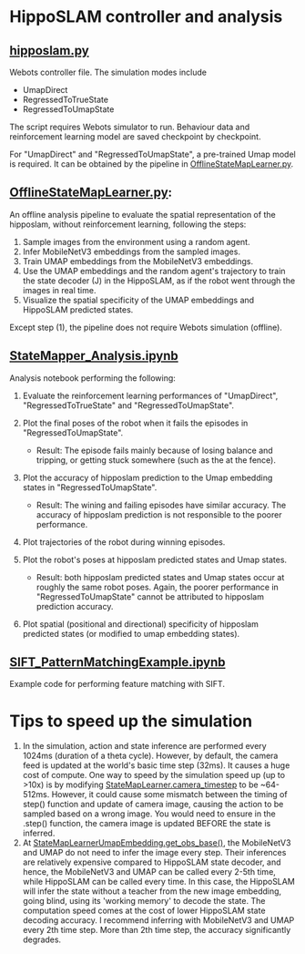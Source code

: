 # HippoSLAM controller and analysis


## [hipposlam.py](hipposlam.py)

Webots controller file. The simulation modes include

- UmapDirect
- RegressedToTrueState
- RegressedToUmapState
  
The script requires Webots simulator to run. Behaviour data and reinforcement learning model are saved checkpoint by checkpoint.

For "UmapDirect" and "RegressedToUmapState", a pre-trained Umap model is required. It can be obtained by the pipeline in [OfflineStateMapLearner.py](OfflineStateMapLearner.py).


## [OfflineStateMapLearner.py](OfflineStateMapLearner.py):
    
An offline analysis pipeline to evaluate the spatial representation of the hipposlam, without reinforcement learning, following the steps:

1. Sample images from the environment using a random agent.
2. Infer MobileNetV3 embeddings from the sampled images.
3. Train UMAP embeddings from the MobileNetV3 embeddings.
4. Use the UMAP embeddings and the random agent's trajectory to train the state decoder (J) in the HippoSLAM, as if the robot went through the images in real time. 
5. Visualize the spatial specificity of the UMAP embeddings and HippoSLAM predicted states.  

Except step (1), the pipeline does not require Webots simulation (offline).


## [StateMapper_Analysis.ipynb](StateMapper_Analysis.ipynb)

Analysis notebook performing the following:

1. Evaluate the reinforcement learning performances of "UmapDirect", "RegressedToTrueState" and "RegressedToUmapState".
2. Plot the final poses of the robot when it fails the episodes in "RegressedToUmapState".
   - Result: The episode fails mainly because of losing balance and tripping, or getting stuck somewhere (such as the at the fence).
   
3. Plot the accuracy of hipposlam prediction to the Umap embedding states in "RegressedToUmapState".
   - Result: The wining and failing episodes have similar accuracy. The accuracy of hipposlam prediction is not responsible to the poorer performance.
4. Plot trajectories of the robot during winning episodes.
5. Plot the robot's poses at hipposlam predicted states and Umap states.
   - Result: both hipposlam predicted states and Umap states occur at roughly the same robot poses. Again, the poorer performance in "RegressedToUmapState" cannot be attributed to hipposlam prediction accuracy.
6. Plot spatial (positional and directional) specificity of hipposlam predicted states (or modified to umap embedding states).

## [SIFT_PatternMatchingExample.ipynb](SIFT_PatternMatchingExample.ipynb)

Example code for performing feature matching with SIFT.


# Tips to speed up the simulation

1. In the simulation, action and state inference are performed every 1024ms (duration of a theta cycle). However, by default, the camera feed is updated at the world's basic time step (32ms). It causes a huge cost of compute. One way to speed by the simulation speed up (up to >10x) is by modifying [StateMapLearner.camera_timestep](lib/Environments.py#L246) to be ~64-512ms. However, it could cause some mismatch between the timing of step() function and update of camera image, causing the action to be sampled based on a wrong image. You would need to ensure in the .step() function, the camera image is updated BEFORE the state is inferred.
2. At [StateMapLearnerUmapEmbedding.get_obs_base()](lib/Environments.py#L458), the MobileNetV3 and UMAP do not need to infer the image every step. Their inferences are relatively expensive compared to HippoSLAM state decoder, and hence, the MobileNetV3 and UMAP can be called every 2-5th time, while HippoSLAM can be called every time. In this case, the HippoSLAM will infer the state without a teacher from the new image embedding, going blind, using its 'working memory' to decode the state. The computation speed comes at the cost of lower HippoSLAM state decoding accuracy. I recommend inferring with MobileNetV3 and UMAP every 2th time step. More than 2th time step, the accuracy significantly degrades.          